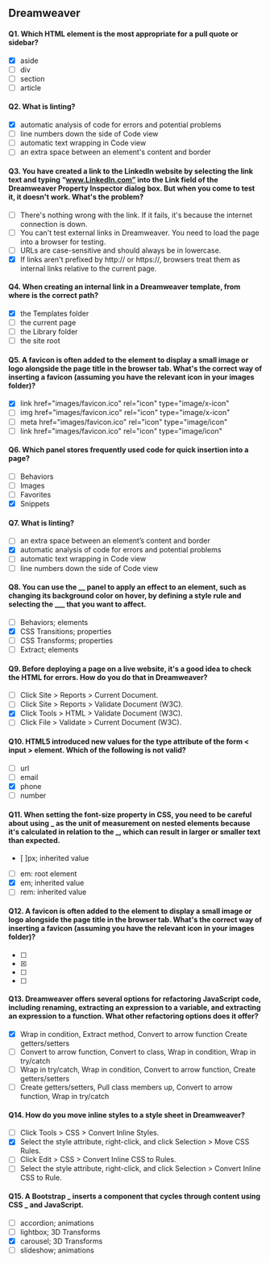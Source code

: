 ## Dreamweaver

#### Q1. Which HTML element is the most appropriate for a pull quote or sidebar?

- [x] aside
- [ ] div
- [ ] section
- [ ] article

#### Q2. What is linting?

- [x] automatic analysis of code for errors and potential problems
- [ ] line numbers down the side of Code view
- [ ] automatic text wrapping in Code view
- [ ] an extra space between an element's content and border

#### Q3. You have created a link to the LinkedIn website by selecting the link text and typing “www.LinkedIn.com” into the Link field of the Dreamweaver Property Inspector dialog box. But when you come to test it, it doesn't work. What's the problem?

- [ ] There's nothing wrong with the link. If it fails, it's because the internet connection is down.
- [ ] You can't test external links in Dreamweaver. You need to load the page into a browser for testing.
- [ ] URLs are case-sensitive and should always be in lowercase.
- [x] If links aren't prefixed by http:// or https://, browsers treat them as internal links relative to the current page.

#### Q4. When creating an internal link in a Dreamweaver template, from where is the correct path?

- [x] the Templates folder
- [ ] the current page
- [ ] the Library folder
- [ ] the site root

#### Q5. A favicon is often added to the <head> element to display a small image or logo alongside the page title in the browser tab. What's the correct way of inserting a favicon (assuming you have the relevant icon in your images folder)?

- [x] link href="images/favicon.ico" rel="icon" type="image/x-icon"
- [ ] img href="images/favicon.ico" rel="icon" type="image/x-icon"
- [ ] meta href="images/favicon.ico" rel="icon" type="image/icon"
- [ ] link href="images/favicon.ico" rel="icon" type="image/icon"

#### Q6. Which panel stores frequently used code for quick insertion into a page?

- [ ] Behaviors
- [ ] Images
- [ ] Favorites
- [x] Snippets

#### Q7. What is linting?

- [ ] an extra space between an element’s content and border
- [x] automatic analysis of code for errors and potential problems
- [ ] automatic text wrapping in Code view
- [ ] line numbers down the side of Code view

#### Q8. You can use the \_**\_ panel to apply an effect to an element, such as changing its background color on hover, by defining a style rule and selecting the \_\_\_** that you want to affect.

- [ ] Behaviors; elements
- [x] CSS Transitions; properties
- [ ] CSS Transforms; properties
- [ ] Extract; elements

#### Q9. Before deploying a page on a live website, it's a good idea to check the HTML for errors. How do you do that in Dreamweaver?

- [ ] Click Site > Reports > Current Document.
- [ ] Click Site > Reports > Validate Document (W3C).
- [x] Click Tools > HTML > Validate Document (W3C).
- [ ] Click File > Validate > Current Document (W3C).

#### Q10. HTML5 introduced new values for the type attribute of the form < input > element. Which of the following is not valid?

- [ ] url
- [ ] email
- [x] phone
- [ ] number

#### Q11. When setting the font-size property in CSS, you need to be careful about using **\_** as the unit of measurement on nested elements because it's calculated in relation to the **\_**, which can result in larger or smaller text than expected.

- [ ]px; inherited value
- [ ] em: root element
- [x] em; inherited value
- [ ] rem: inherited value

#### Q12. A favicon is often added to the element to display a small image or logo alongside the page title in the browser tab. What's the correct way of inserting a favicon (assuming you have the relevant icon in your images folder)?

- [ ] <meta href=”images/favicon.ico” rel=”icon” type=”image/icon”>
- [x] <link href=”images/favicon.ico”rel=”icon” type=”image/icon”>
- [ ] <link href=”images/favicon.ico” rel=”icon” type=”image/x-icon”>
- [ ] <img href=”images/favicon.ico” rel=”icon” type=”image/x-icon”>

#### Q13. Dreamweaver offers several options for refactoring JavaScript code, including renaming, extracting an expression to a variable, and extracting an expression to a function. What other refactoring options does it offer?

- [x] Wrap in condition, Extract method, Convert to arrow function Create getters/setters
- [ ] Convert to arrow function, Convert to class, Wrap in condition, Wrap in try/catch
- [ ] Wrap in try/catch, Wrap in condition, Convert to arrow function, Create getters/setters
- [ ] Create getters/setters, Pull class members up, Convert to arrow function, Wrap in try/catch

#### Q14. How do you move inline styles to a style sheet in Dreamweaver?

- [ ] Click Tools > CSS > Convert Inline Styles.
- [x] Select the style attribute, right-click, and click Selection > Move CSS Rules.
- [ ] Click Edit > CSS > Convert Inline CSS to Rules.
- [ ] Select the style attribute, right-click, and click Selection > Convert Inline CSS to Rule.

#### Q15. A Bootstrap **\_** inserts a component that cycles through content using CSS **\_** and JavaScript.

- [ ] accordion; animations
- [ ] lightbox; 3D Transforms
- [x] carousel; 3D Transforms
- [ ] slideshow; animations
